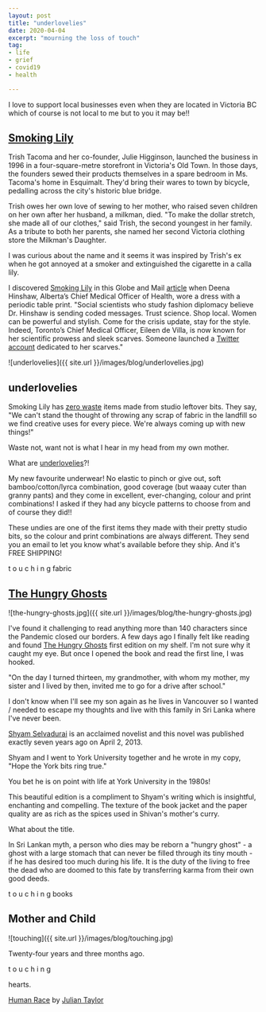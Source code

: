 ```yaml
---
layout: post
title: "underlovelies"
date: 2020-04-04
excerpt: "mourning the loss of touch"
tag:
- life
- grief
- covid19
- health

---
```

I love to support local businesses even when they are located in Victoria BC which of course is not local to me but to you it may be!!

## [Smoking Lily](https://smokinglily.com/)

Trish Tacoma and her co-founder, Julie Higginson, launched the business in 1996 in a four-square-metre storefront in Victoria's Old Town. In those days, the founders sewed their products themselves in a spare bedroom in Ms. Tacoma's home in Esquimalt. They'd bring their wares to town by bicycle, pedalling across the city's historic blue bridge.

Trish owes her own love of sewing to her mother, who raised seven children on her own after her husband, a milkman, died. "To make the dollar stretch, she made all of our clothes," said Trish, the second youngest in her family. As a tribute to both her parents, she named her second Victoria clothing store the Milkman's Daughter.

I was curious about the name and it seems it was inspired by Trish's ex when he got annoyed at a smoker and extinguished the cigarette in a calla lily.

I discovered [Smoking Lily](https://smokinglily.com/) in this Globe and Mail [article](https://www.theglobeandmail.com/canada/alberta/article-albertas-top-doctor-brings-facts-and-flair-to-pandemic-updates/) when Deena Hinshaw, Alberta’s Chief Medical Officer of Health, wore a dress with a periodic table print. "Social scientists who study fashion diplomacy believe Dr. Hinshaw is sending coded messages. Trust science. Shop local. Women can be powerful and stylish. Come for the crisis update, stay for the style. Indeed, Toronto’s Chief Medical Officer, Eileen de Villa, is now known for her scientific prowess and sleek scarves. Someone launched a [Twitter account](https://twitter.com/de_scarf?s=20) dedicated to her scarves."

![underlovelies]({{ site.url }}/images/blog/underlovelies.jpg)

## underlovelies

Smoking Lily has [zero waste](https://smokinglily.com/collections/zero-waste-1?page=2) items made from studio leftover bits. They say, "We can't stand the thought of throwing any scrap of fabric in the landfill so we find creative uses for every piece. We're always coming up with new things!"

Waste not, want not is what I hear in my head from my own mother.

What are [underlovelies](https://smokinglily.com/collections/zero-waste-1/products/underlovelies)?!

My new favourite underwear! No elastic to pinch or give out, soft bamboo/cotton/lyrca combination, good coverage (but waaay cuter than granny pants) and they come in excellent, ever-changing, colour and print combinations! I asked if they had any bicycle patterns to choose from and of course they did!!

These undies are one of the first items they made with their pretty studio bits, so the colour and print combinations are always different. They send you an email to let you know what's available before they ship. And it's FREE SHIPPING!

t o u c h i n g  fabric 

## [The Hungry Ghosts](https://nationalpost.com/entertainment/books/book-reviews/book-review-the-hungry-ghosts-by-shyam-selvadurai)

![the-hungry-ghosts.jpg]({{ site.url }}/images/blog/the-hungry-ghosts.jpg)

I've found it challenging to read anything more than 140 characters since the Pandemic closed our borders. A few days ago I finally felt like reading and found [The Hungry Ghosts](https://www.penguinrandomhouse.ca/books/208988/the-hungry-ghosts-by-shyam-selvadurai/9780385670685) first edition on my shelf. I'm not sure why it caught my eye. But once I opened the book and read the first line, I was hooked.

"On the day I turned thirteen, my grandmother, with whom my mother, my sister and I lived by then, invited me to go for a drive after school."

I don't know when I'll see my son again as he lives in Vancouver so I wanted / needed to escape my thoughts and live with this family in Sri Lanka where I've never been.

[Shyam Selvadurai](http://www.shyamselvadurai.com/) is an acclaimed novelist and this novel was published exactly seven years ago on April 2, 2013. 

Shyam and I went to York University together and he wrote in my copy, "Hope the York bits ring true." 

You bet he is on point with life at York University in the 1980s! 

This beautiful edition is a compliment to Shyam's writing which is insightful, enchanting and compelling. The texture of the book jacket and the paper quality are as rich as the spices used in Shivan's mother's curry. 

What about the title.

 In Sri Lankan myth, a person who dies may be reborn a "hungry ghost" - a ghost with a large stomach that can never be filled through its tiny mouth - if he has desired too much during his life. It is the duty of the living to free the dead who are doomed to this fate by transferring karma from their own good deeds.

t o u c h i n g  books

## Mother and Child

![touching]({{ site.url }}/images/blog/touching.jpg)

Twenty-four years and three months ago.

t o u c h i n g  

hearts.

<i class="fa fa-microphone" aria-hidden="true"></i> [Human Race](https://youtu.be/9ThpIzbf3tE) by [Julian Taylor](https://juliantaylormusic.ca/)